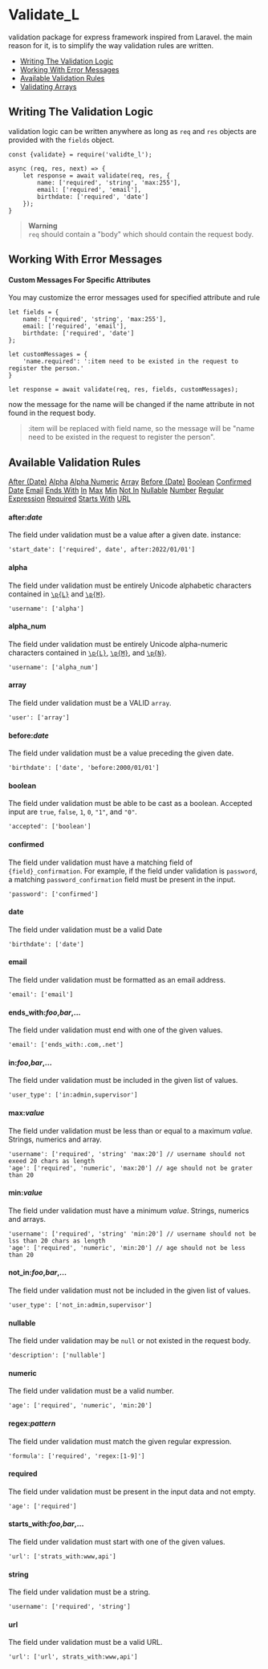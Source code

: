 # Validate_L

validation package for express framework inspired from Laravel.
the main reason for it, is to simplify the way validation rules are written.


- [Writing The Validation Logic](#quick-writing-the-validation-logic)
- [Working With Error Messages](#working-with-error-messages)
- [Available Validation Rules](#available-validation-rules)
- [Validating Arrays](#validating-arrays)


<a name="quick-writing-the-validation-logic"></a>
## Writing The Validation Logic

validation logic can be written anywhere as long as `req` and `res` objects are provided with the `fields` object. 

    const {validate} = require('validte_l');
    
    async (req, res, next) => {
        let response = await validate(req, res, {
            name: ['required', 'string', 'max:255'],
            email: ['required', 'email'],
            birthdate: ['required', 'date']
        });
    }

> **Warning**  
> `req` should contain a "body" which should contain the request body.

<a name="working-with-error-messages"></a>
## Working With Error Messages

<a name="custom-messages-for-specific-attributes"></a>
#### Custom Messages For Specific Attributes

You may customize the error messages used for specified attribute and rule

    let fields = {
        name: ['required', 'string', 'max:255'],
        email: ['required', 'email'],
        birthdate: ['required', 'date']
    };

    let customMessages = {
        'name.required': ':item need to be existed in the request to register the person.'
    }

    let response = await validate(req, res, fields, customMessages);

now the message for the name will be changed if the name attribute in not found in the request body.

> :item will be replaced with field name, so the message will be "name need to be existed in the request to register the person".



<a name="available-validation-rules"></a>
## Available Validation Rules

[After (Date)](#rule-after)
[Alpha](#rule-alpha)
[Alpha Numeric](#rule-alpha-num)
[Array](#rule-array)
[Before (Date)](#rule-before)
[Boolean](#rule-boolean)
[Confirmed](#rule-confirmed)
[Date](#rule-date)
[Email](#rule-email)
[Ends With](#rule-ends-with)
[In](#rule-in)
[Max](#rule-max)
[Min](#rule-min)
[Not In](#rule-not-in)
[Nullable](#rule-nullable)
[Number](#rule-numeric)
[Regular Expression](#rule-regex)
[Required](#rule-required)
[Starts With](#rule-starts-with)
[URL](#rule-url)

<a name="rule-after"></a>
#### after:_date_

The field under validation must be a value after a given date. instance:

    'start_date': ['required', date', after:2022/01/01']

<a name="rule-alpha"></a>
#### alpha

The field under validation must be entirely Unicode alphabetic characters contained in [`\p{L}`](https://util.unicode.org/UnicodeJsps/list-unicodeset.jsp?a=%5B%3AL%3A%5D&g=&i=) and [`\p{M}`](https://util.unicode.org/UnicodeJsps/list-unicodeset.jsp?a=%5B%3AM%3A%5D&g=&i=).

    'username': ['alpha']

#### alpha_num

The field under validation must be entirely Unicode alpha-numeric characters contained in [`\p{L}`](https://util.unicode.org/UnicodeJsps/list-unicodeset.jsp?a=%5B%3AL%3A%5D&g=&i=), [`\p{M}`](https://util.unicode.org/UnicodeJsps/list-unicodeset.jsp?a=%5B%3AM%3A%5D&g=&i=), and [`\p{N}`](https://util.unicode.org/UnicodeJsps/list-unicodeset.jsp?a=%5B%3AN%3A%5D&g=&i=).

    'username': ['alpha_num']

<a name="rule-array"></a>
#### array

The field under validation must be a VALID `array`.

    'user': ['array']

<a name="rule-before"></a>
#### before:_date_

The field under validation must be a value preceding the given date.

    'birthdate': ['date', 'before:2000/01/01']

<a name="rule-boolean"></a>
#### boolean

The field under validation must be able to be cast as a boolean. Accepted input are `true`, `false`, `1`, `0`, `"1"`, and `"0"`.

    'accepted': ['boolean']

<a name="rule-confirmed"></a>
#### confirmed

The field under validation must have a matching field of `{field}_confirmation`. For example, if the field under validation is `password`, a matching `password_confirmation` field must be present in the input.

    'password': ['confirmed']

<a name="rule-date"></a>
#### date

The field under validation must be a valid Date

    'birthdate': ['date']

<a name="rule-email"></a>
#### email

The field under validation must be formatted as an email address.

    'email': ['email']

<a name="rule-ends-with"></a>
#### ends_with:_foo_,_bar_,...

The field under validation must end with one of the given values.

    'email': ['ends_with:.com,.net']

<a name="rule-in"></a>
#### in:_foo_,_bar_,...

The field under validation must be included in the given list of values.

    'user_type': ['in:admin,supervisor']

<a name="rule-max"></a>
#### max:_value_

The field under validation must be less than or equal to a maximum _value_. Strings, numerics and array.

    'username': ['required', 'string' 'max:20'] // username should not exeed 20 chars as length
    'age': ['required', 'numeric', 'max:20'] // age should not be grater than 20

<a name="rule-min"></a>
#### min:_value_

The field under validation must have a minimum _value_. Strings, numerics and arrays.

    'username': ['required', 'string' 'min:20'] // username should not be lss than 20 chars as length
    'age': ['required', 'numeric', 'min:20'] // age should not be less than 20

<a name="rule-not-in"></a>
#### not_in:_foo_,_bar_,...

The field under validation must not be included in the given list of values.

    'user_type': ['not_in:admin,supervisor']

<a name="rule-nullable"></a>
#### nullable

The field under validation may be `null` or not existed in the request body.

    'description': ['nullable']

<a name="rule-numeric"></a>
#### numeric

The field under validation must be a valid number.

    'age': ['required', 'numeric', 'min:20'] 

<a name="rule-regex"></a>
#### regex:_pattern_

The field under validation must match the given regular expression.

    'formula': ['required', 'regex:[1-9]'] 

<a name="rule-required"></a>
#### required

The field under validation must be present in the input data and not empty.

    'age': ['required']

<a name="rule-starts-with"></a>
#### starts_with:_foo_,_bar_,...

The field under validation must start with one of the given values.

    'url': ['strats_with:www,api']

<a name="rule-string"></a>
#### string

The field under validation must be a string.

    'username': ['required', 'string']

<a name="rule-url"></a>
#### url

The field under validation must be a valid URL.

    'url': ['url', strats_with:www,api']